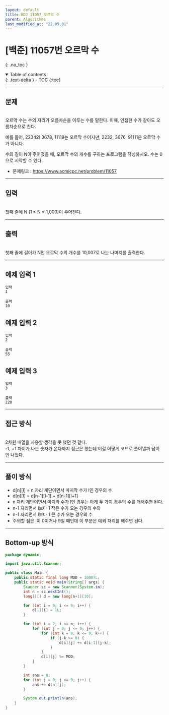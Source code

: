 ```yaml
---
layout: default
title: BOJ 11057_오르막 수
parent: Algorithms
last_modified_at: "22.09.01"
---
```


# [백준] 11057번 오르막 수
{: .no_toc }

<details open markdown="block">
  <summary>
    Table of contents
  </summary>
  {: .text-delta }
- TOC
{:toc}
</details>

---
## 문제
<br>
오르막 수는 수의 자리가 오름차순을 이루는 수를 말한다. 이때, 인접한 수가 같아도 오름차순으로 친다.

예를 들어, 2234와 3678, 11119는 오르막 수이지만, 2232, 3676, 91111은 오르막 수가 아니다.

수의 길이 N이 주어졌을 때, 오르막 수의 개수를 구하는 프로그램을 작성하시오. 수는 0으로 시작할 수 있다.
- 문제링크 :
<a href="https://www.acmicpc.net/problem/11057">https://www.acmicpc.net/problem/11057
</a>

---
## 입력
<br>
첫째 줄에 N (1 ≤ N ≤ 1,000)이 주어진다.

---
## 출력
<br>
첫째 줄에 길이가 N인 오르막 수의 개수를 10,007로 나눈 나머지를 출력한다.

---
## 예제 입력 1

```
입력
1

출력
10
```
## 예제 입력 2
```
입력
2

출력
55
```

## 예제 입력 3
```
입력
3

출력
220
```

---
## 접근 방식
<br>
2차원 배열을 사용할 생각을 못 했던 것 같다.<br>
-1, +1 차이가 나는 숫자가 온다까지 접근은 했는데 이걸 어떻게 코드로 풀어낼까 답이 안 나왔다.

---

## 풀이 방식
- d[n][l] = n 자리 계단이면서 마지막 수가 l인 경우의 수
- d[n][l] = d[n-1][l-1] + d[n-1][l+1]
- n 자리 계단이면서 마지막 수가 l인 경우는 아래 두 가지 경우의 수를 더해주면 된다.
- n-1 자리면서 l보다 1 작은 수가 오는 경우의 수와
- n-1 자리면서 l보다 1 큰 수가 오는 경우의 수
- 주의할 점은 l이 0이거나 9일 때인데 이 부분은 예외 처리를 해주면 된다.

---

## Bottom-up 방식
```java
package dynamic;

import java.util.Scanner;

public class Main {
    public static final long MOD = 10007L;
    public static void main(String[] args) {
        Scanner sc = new Scanner(System.in);
        int n = sc.nextInt();
        long[][] d = new long[n+1][10];

        for (int i = 0; i <= 9; i++) {
            d[1][i] = 1L;
        }

        for (int i = 2; i <= n; i++) {
            for (int j = 0; j <= 9; j++) {
                for (int k = 0; k <= 9; k++) {
                    if (j-k >= 0) {
                        d[i][j] += d[i-1][j-k];
                    }
                }
                d[i][j] %= MOD;
            }
        }

        int ans = 0;
        for (int j = 0; j <= 9; j++) {
            ans += d[n][j];
        }

        System.out.println(ans);
    }
}


```